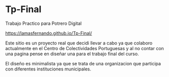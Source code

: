 # Tp-Final
Trabajo Practico para Potrero Digital

https://lamasfernando.github.io/Tp-Final/

Este sitio es un proyecto real que decidi llevar a cabo ya que colaboro
actualmente en el Centro de Colectividades Portuguesas y al no contar con 
una pagina pense en diseñar una para el trabajo final del curso.

El diseño es minimalista ya que se trata de una organizacion que participa 
con diferentes instituciones municipales.

